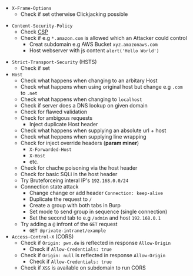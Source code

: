 * `X-Frame-Options`
	* Check if set otherwise Clickjacking possible
- `Content-Security-Policy`
	- Check [CSP](https://csp-evaluator.withgoogle.com/)
	* Check if e.g `*.amazon.com` is allowed which an Attacker could control
		* Creat subdomain e.g AWS Bucket `xyz.amazonaws.com` 
		* Host webserver with js content `alert('Hello World')`
* `Strict-Transport-Security` (HSTS)
	* Check if set
* `Host`
	* Check what happens when changing to an arbitary Host
	* Check what happens when using original host but change e.g `.com` to `.net`
	* Check what happens when changing to `localhost`
	* Check if server does a DNS lookup on given domain
	* Check for flawed validation
	* Check for ambigous requests
		* Inject duplicate Host header
	* Check what happens when supplying an absolute url + host
	* Check what heppens when supplying line wrapping
	* Check for inject override headers (**param miner**)
		* `X-Forwarded-Host` 
		* `X-Host` 
		* etc.
	* Check for chache poisoning via the host header
	* Check for basic SQLi in the host header
	* Try Bruteforceing interal IP's `192.168.0.0/24`
	* Connection state attack
		* Change change or add header `Connection: keep-alive`
		* Duplicate the request to `/`
		* Create a group with both tabs in Burp
		* Set mode to send group in sequence (single connection)
		* Set the second tab to e.g `/admin` and host `192.168.0.1`
	* Try adding a `@` infront of the `GET` request
		* `GET @private-intranet/example`
* `Access-Control-X` (CORS)
	* Check if  `Origin: pwn.de` is reflected in response `Allow-Origin`
		* Check if `Allow-Credentials: true`
	* Check if `Origin: null` is reflected in response `Allow-Origin`
		* Check if `Allow-Credentials: true`
	* Check if `XSS` is available on subdomain to run CORS